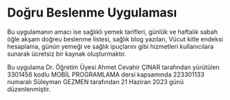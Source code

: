 # Doğru Beslenme Uygulaması


Bu uygulamanın amacı ise sağlıklı yemek tarifleri, günlük ve haftalık sabah öğle akşam doğreu beslenme listesi, sağlık blog yazıları, Vücut kitle endeksi hesaplama, günün yemeği ve sağlık ipuçlarını gibi hizmetleri kullanıcılara sunarak ücretsiz bir kaynak oluşturmaktır.


Bu uygulama Dr. Öğretim Üyesi Ahmet Cevahir ÇINAR tarafından yürütülen 3301456 kodlu MOBİL PROGRAMLAMA dersi kapsamında 223301133 numaralı Süleyman GEZMEN tarafından 21 Haziran 2023 günü düzenlenmiştir.

